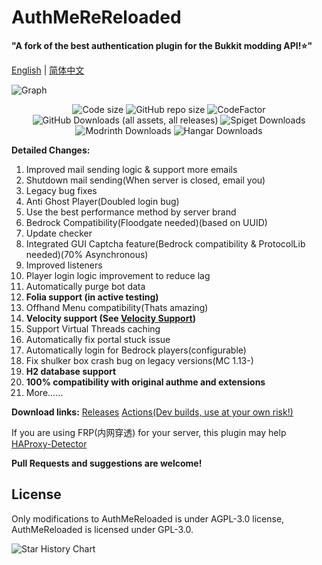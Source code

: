 # AuthMeReReloaded
**"A fork of the best authentication plugin for the Bukkit modding API!⭐"**

[English](https://github.com/HaHaWTH/AuthMeReReloaded) | [简体中文](https://github.com/HaHaWTH/AuthMeReReloaded/blob/master/README-zh.md)

![Graph](https://bstats.org/signatures/bukkit/AuthMeReloaded-Fork.svg)
<p align="center">
  <img src="https://img.shields.io/github/languages/code-size/HaHaWTH/AuthMeReReloaded.svg" alt="Code size"/>
  <img src="https://img.shields.io/github/repo-size/HaHaWTH/AuthMeReReloaded.svg" alt="GitHub repo size"/>
  <img src="https://www.codefactor.io/repository/github/hahawth/authmerereloaded/badge" alt="CodeFactor" />
  <img alt="GitHub Downloads (all assets, all releases)" src="https://img.shields.io/github/downloads/HaHaWTH/AuthMeReReloaded/total?logo=github&label=GitHub%20Downloads&color=black">
  <img alt="Spiget Downloads" src="https://img.shields.io/spiget/downloads/114010?logo=spigotmc&label=SpigotMC%20Downloads&color=orange">
  <img alt="Modrinth Downloads" src="https://img.shields.io/modrinth/dt/3IEZ9vol?logo=modrinth&label=Modrinth%20Downloads&color=light-green">
  <img alt="Hangar Downloads" src="https://img.shields.io/hangar/dt/AuthMeReReloaded?logo=hangar&label=Hangar%20Downloads&color=white">
</p>

**Detailed Changes:**
 1. Improved mail sending logic & support more emails
 2. Shutdown mail sending(When server is closed, email you)
 3. Legacy bug fixes
 4. Anti Ghost Player(Doubled login bug)
 5. Use the best performance method by server brand
 6. Bedrock Compatibility(Floodgate needed)(based on UUID)
 7. Update checker
 8. Integrated GUI Captcha feature(Bedrock compatibility & ProtocolLib needed)(70% Asynchronous)
 9. Improved listeners
 10. Player login logic improvement to reduce lag
 11. Automatically purge bot data
 12. **Folia support (in active testing)**
 13. Offhand Menu compatibility(Thats amazing)
 14. **Velocity support (See [Velocity Support](./vc-support.md))**
 15. Support Virtual Threads caching
 16. Automatically fix portal stuck issue
 17. Automatically login for Bedrock players(configurable)
 18. Fix shulker box crash bug on legacy versions(MC 1.13-)
 19. **H2 database support**
 20. **100% compatibility with original authme and extensions**
 21. More......

**Download links:**
[Releases](https://github.com/HaHaWTH/AuthMeReReloaded/releases/latest)
[Actions(Dev builds, use at your own risk!)](https://github.com/HaHaWTH/AuthMeReReloaded/actions/workflows/maven.yml)

If you are using FRP(内网穿透) for your server, this plugin may help [HAProxy-Detector](https://github.com/HaHaWTH/HAProxy-Detector)

**Pull Requests and suggestions are welcome!**

## License

Only modifications to AuthMeReloaded is under AGPL-3.0 license, AuthMeReloaded is licensed under GPL-3.0.

<picture>
  <source
    media="(prefers-color-scheme: dark)"
    srcset="
      https://api.star-history.com/svg?repos=HaHaWTH/AuthMeReReloaded&type=Date&theme=dark
    "
  />
  <img alt="Star History Chart" src="https://api.star-history.com/svg?repos=HaHaWTH/AuthMeReReloaded&type=Date" />
</picture>
